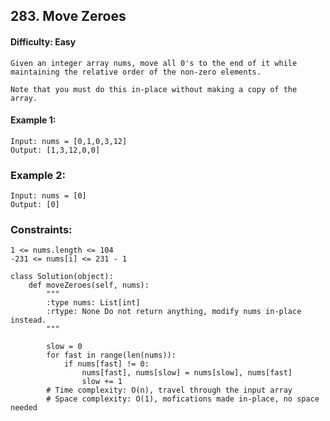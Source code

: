 ## 283. Move Zeroes

#### Difficulty: Easy

```
Given an integer array nums, move all 0's to the end of it while maintaining the relative order of the non-zero elements.

Note that you must do this in-place without making a copy of the array.
```

#### Example 1:
```
Input: nums = [0,1,0,3,12]
Output: [1,3,12,0,0]
```

### Example 2:
```
Input: nums = [0]
Output: [0]
 ```

### Constraints:
```
1 <= nums.length <= 104
-231 <= nums[i] <= 231 - 1
```

```{Python}
class Solution(object):
    def moveZeroes(self, nums):
        """
        :type nums: List[int]
        :rtype: None Do not return anything, modify nums in-place instead.
        """
 
        slow = 0
        for fast in range(len(nums)):
            if nums[fast] != 0:
                nums[fast], nums[slow] = nums[slow], nums[fast]
                slow += 1
        # Time complexity: O(n), travel through the input array
        # Space complexity: O(1), mofications made in-place, no space needed
```
 
